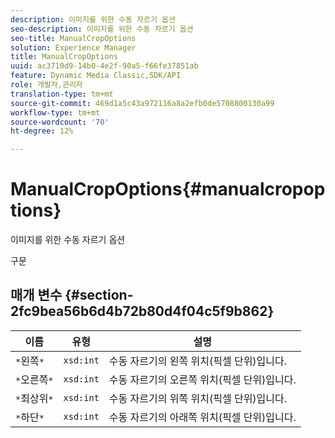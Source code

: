 ```yaml
---
description: 이미지를 위한 수동 자르기 옵션
seo-description: 이미지를 위한 수동 자르기 옵션
seo-title: ManualCropOptions
solution: Experience Manager
title: ManualCropOptions
uuid: ac3710d9-14b0-4e2f-90a5-f66fe37851ab
feature: Dynamic Media Classic,SDK/API
role: 개발자,관리자
translation-type: tm+mt
source-git-commit: 469d1a5c43a972116a8a2efb0de5708800130a99
workflow-type: tm+mt
source-wordcount: '70'
ht-degree: 12%

---
```



# ManualCropOptions{#manualcropoptions}

이미지를 위한 수동 자르기 옵션

구문

## 매개 변수 {#section-2fc9bea56b6d4b72b80d4f04c5f9b862}

| 이름 | 유형 | 설명 |
|---|---|---|
| `*`왼쪽`*` | `xsd:int` | 수동 자르기의 왼쪽 위치(픽셀 단위)입니다. |
| `*`오른쪽`*` | `xsd:int` | 수동 자르기의 오른쪽 위치(픽셀 단위)입니다. |
| `*`최상위`*` | `xsd:int` | 수동 자르기의 위쪽 위치(픽셀 단위)입니다. |
| `*`하단`*` | `xsd:int` | 수동 자르기의 아래쪽 위치(픽셀 단위)입니다. |

